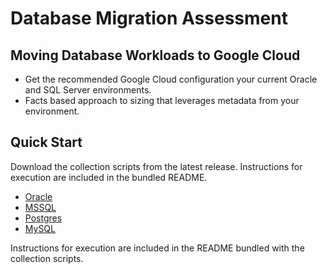 # Database Migration Assessment

## Moving Database Workloads to Google Cloud

* Get the recommended Google Cloud configuration your current Oracle and SQL Server environments.
* Facts based approach to sizing that leverages metadata from your environment.

## Quick Start

Download the collection scripts from the latest release. Instructions for execution are included in the bundled README.
* [Oracle](https://github.com/GoogleCloudPlatform/database-assessment/releases/latest/download/db-migration-assessment-collection-scripts-oracle.zip)
* [MSSQL](https://github.com/GoogleCloudPlatform/database-assessment/releases/latest/download/db-migration-assessment-collection-scripts-sqlserver.zip)
* [Postgres](https://github.com/GoogleCloudPlatform/database-assessment/releases/latest/download/db-migration-assessment-collection-scripts-postgres.zip)
* [MySQL](https://github.com/GoogleCloudPlatform/database-assessment/releases/latest/download/db-migration-assessment-collection-scripts-mysql.zip)

Instructions for execution are included in the README bundled with the collection scripts.
